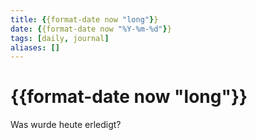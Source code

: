 ```yaml
---
title: {{format-date now "long"}}
date: {{format-date now "%Y-%m-%d"}}
tags: [daily, journal]
aliases: []
---
```

# {{format-date now "long"}}

Was wurde heute erledigt?
